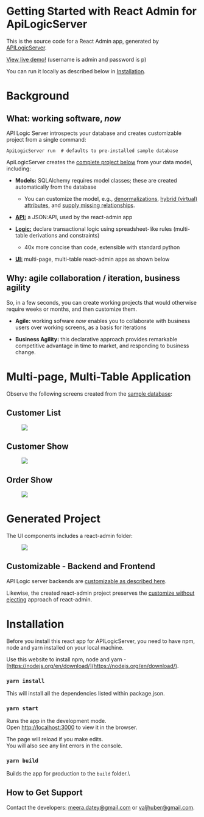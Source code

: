# Getting Started with React Admin for ApiLogicServer

This is the source code for a React Admin app, generated by [APILogicServer](https://github.com/valhuber/ApiLogicServer). 

[View live demo!](https://apilogicserver.askteam.how/) 
(username is admin and password is p)

You can run it locally as described below in [Installation](#Installation).

# Background

## What: working software, *now*

API Logic Server introspects your database and creates customizable project from a single command:

```
ApiLogicServer run  # defaults to pre-installed sample database
```

ApiLogicServer creates the [complete project below]((#generated-project)) from your data model, including:
* **Models:** SQLAlchemy requires model classes; these are created automatically from the database
  * You can customize the model, e.g., [denormalizations](https://github.com/valhuber/LogicBank/wiki/Denormalization), [hybrid (virtual) attributes](https://github.com/valhuber/LogicBank/wiki/Denormalization), and [supply missing relationships](https://github.com/valhuber/LogicBank/wiki/Managing-Rules#relationships-db-or-virtual).
  
* [**API:**](https://github.com/valhuber/ApiLogicServer#api-safrs-jsonapi-and-swagger) a JSON:API, used by the react-admin app
* [**Logic:**](https://github.com/valhuber/ApiLogicServer#logic) declare transactional logic using spreadsheet-like rules (multi-table derivations and constraints)
  * 40x more concise than code, extensible with standard python
* [**UI:**](#multi-page-multi-table-application) multi-page, multi-table react-admin apps as shown below

## Why: agile collaboration / iteration, business agility

So, in a few seconds, you can create working projects that would otherwise require weeks or months, and then customize them.

* **Agile:** working sofware *now* enables you to collaborate with business users over working screens, as a basis for iterations

* **Business Agility:** this declarative approach provides remarkable competitive advantage in time to market, and responding to business change.


# Multi-page, Multi-Table Application

Observe the following screens created from the [sample database](https://github.com/valhuber/ApiLogicServer/wiki/Sample-Database):

## Customer List

<figure><img src="https://github.com/valhuber/apilogicserver-react-admin-genned/raw/main/screen-shots/CustomerList.png"></figure>

## Customer Show

<figure><img src="https://github.com/valhuber/apilogicserver-react-admin-genned/raw/main/screen-shots/CustomerShow.png"></figure>

## Order Show

<figure><img src="https://github.com/valhuber/apilogicserver-react-admin-genned/raw/main/screen-shots/OrderShow.png"></figure>

# Generated Project

The UI components includes a react-admin folder:

<figure><img src="https://github.com/valhuber/apilogicserver-react-admin-genned/raw/main/screen-shots/created-project.png"></figure>

## Customizable - Backend and Frontend

API Logic server backends are [customizable as described here](https://github.com/valhuber/ApiLogicServer#customize-the-created-project).

Likewise, the created react-admin project preserves the [customize without ejecting](https://marmelab.com/blog/2021/07/22/cra-webpack-no-eject.html) approach of react-admin.



# Installation

Before you install this react app for APILogicServer, you need to have npm, node and yarn installed on your local machine. 

Use this website to install npm, node and yarn - [https://nodejs.org/en/download/](https://nodejs.org/en/download/).

### `yarn install`
This will install all the dependencies listed within package.json.

### `yarn start`
Runs the app in the development mode.\
Open [http://localhost:3000](http://localhost:3000) to view it in the browser.

The page will reload if you make edits.\
You will also see any lint errors in the console.

### `yarn build`

Builds the app for production to the `build` folder.\

## How to Get Support

Contact the developers: meera.datey@gmail.com or valjhuber@gmail.com.


